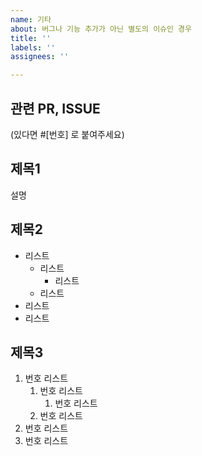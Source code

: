 ```yaml
---
name: 기타
about: 버그나 기능 추가가 아닌 별도의 이슈인 경우
title: ''
labels: ''
assignees: ''

---
```


<!-- 아래는 마크다운 문법 예시입니다. 
## 로 제목을 써주시고 적절하게 리스트를 사용해주세요. -->

## 관련 PR, ISSUE
(있다면 #[번호] 로 붙여주세요)

## 제목1

설명

## 제목2

- 리스트
    - 리스트
        - 리스트
    - 리스트
- 리스트
- 리스트

## 제목3

1.  번호 리스트
    1. 번호 리스트
        1. 번호 리스트
    2. 번호 리스트
2. 번호 리스트
3. 번호 리스트
